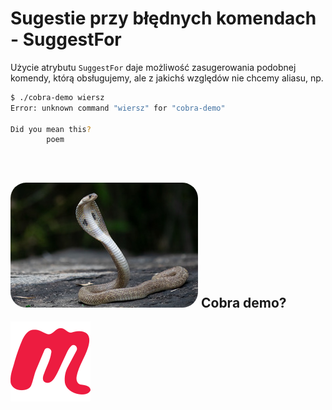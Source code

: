 # Sugestie przy błędnych komendach - SuggestFor

Użycie atrybutu `SuggestFor` daje możliwość zasugerowania podobnej komendy, którą obsługujemy, ale z jakichś względów nie chcemy aliasu, np.

```bash
$ ./cobra-demo wiersz
Error: unknown command "wiersz" for "cobra-demo"

Did you mean this?
        poem
```

<br>

## <img src="/images/real_cobra.jpg" style="border-radius: 25px;" class="inline"> Cobra demo?

<!-- Copy this block for every slide -->
<BarBottom  title="Goat - Poznań Go Devs #7">
  <Item text="Meetup">
    <a href="https://www.meetup.com/pl-PL/goat-poznan-go-devs/"><img src="/images/meetup-icon.svg" class="w-5"/></a>
  </Item>
</BarBottom>
